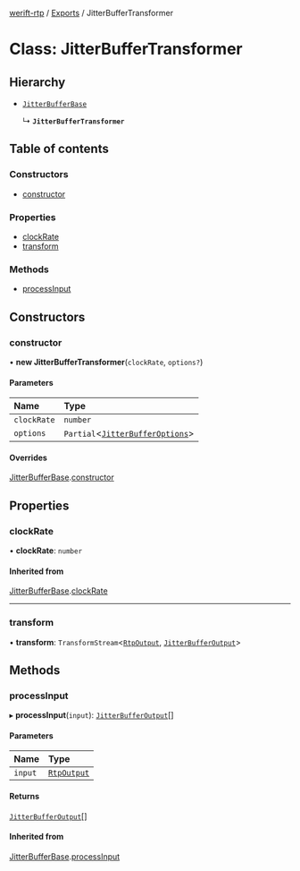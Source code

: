 [werift-rtp](../README.md) / [Exports](../modules.md) / JitterBufferTransformer

# Class: JitterBufferTransformer

## Hierarchy

- [`JitterBufferBase`](JitterBufferBase.md)

  ↳ **`JitterBufferTransformer`**

## Table of contents

### Constructors

- [constructor](JitterBufferTransformer.md#constructor)

### Properties

- [clockRate](JitterBufferTransformer.md#clockrate)
- [transform](JitterBufferTransformer.md#transform)

### Methods

- [processInput](JitterBufferTransformer.md#processinput)

## Constructors

### constructor

• **new JitterBufferTransformer**(`clockRate`, `options?`)

#### Parameters

| Name | Type |
| :------ | :------ |
| `clockRate` | `number` |
| `options` | `Partial`<[`JitterBufferOptions`](../interfaces/JitterBufferOptions.md)\> |

#### Overrides

[JitterBufferBase](JitterBufferBase.md).[constructor](JitterBufferBase.md#constructor)

## Properties

### clockRate

• **clockRate**: `number`

#### Inherited from

[JitterBufferBase](JitterBufferBase.md).[clockRate](JitterBufferBase.md#clockrate)

___

### transform

• **transform**: `TransformStream`<[`RtpOutput`](../interfaces/RtpOutput.md), [`JitterBufferOutput`](../interfaces/JitterBufferOutput.md)\>

## Methods

### processInput

▸ **processInput**(`input`): [`JitterBufferOutput`](../interfaces/JitterBufferOutput.md)[]

#### Parameters

| Name | Type |
| :------ | :------ |
| `input` | [`RtpOutput`](../interfaces/RtpOutput.md) |

#### Returns

[`JitterBufferOutput`](../interfaces/JitterBufferOutput.md)[]

#### Inherited from

[JitterBufferBase](JitterBufferBase.md).[processInput](JitterBufferBase.md#processinput)
